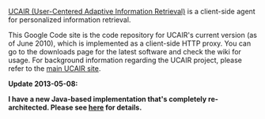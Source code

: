 [UCAIR (User-Centered Adaptive Information Retrieval)](http://sifaka.cs.uiuc.edu/ir/ucair/) is a client-side agent for personalized information retrieval.

This Google Code site is the code repository for UCAIR's current version (as of June 2010), which is implemented as a client-side HTTP proxy. You can go to the downloads page for the latest software and check the wiki for usage. For background information regarding the UCAIR project, please refer to the [main UCAIR site](http://sifaka.cs.uiuc.edu/ir/ucair/).

**Update 2013-05-08:**

**I have a new Java-based implementation that's completely re-architected. Please see [here](http://code.google.com/p/ucair/wiki/NewUCAIRJavaImplementation) for details.**